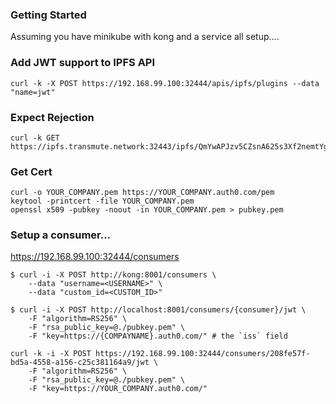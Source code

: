 
### Getting Started

Assuming you have minikube with kong and a service all setup....


### Add JWT support to IPFS API
```
curl -k -X POST https://192.168.99.100:32444/apis/ipfs/plugins --data "name=jwt"
```

### Expect Rejection

```
curl -k GET https://ipfs.transmute.network:32443/ipfs/QmYwAPJzv5CZsnA625s3Xf2nemtYgPpHdWEz79ojWnPbdG/readme
```

### Get Cert

```
curl -o YOUR_COMPANY.pem https://YOUR_COMPANY.auth0.com/pem
keytool -printcert -file YOUR_COMPANY.pem
openssl x509 -pubkey -noout -in YOUR_COMPANY.pem > pubkey.pem
```

### Setup a consumer... 

https://192.168.99.100:32444/consumers

```
$ curl -i -X POST http://kong:8001/consumers \
    --data "username=<USERNAME>" \
    --data "custom_id=<CUSTOM_ID>"

$ curl -i -X POST http://localhost:8001/consumers/{consumer}/jwt \
    -F "algorithm=RS256" \
    -F "rsa_public_key=@./pubkey.pem" \
    -F "key=https://{COMPAYNAME}.auth0.com/" # the `iss` field
```

```
curl -k -i -X POST https://192.168.99.100:32444/consumers/208fe57f-bd5a-4558-a156-c25c381164a9/jwt \
    -F "algorithm=RS256" \
    -F "rsa_public_key=@./pubkey.pem" \
    -F "key=https://YOUR_COMPANY.auth0.com/" 
```
